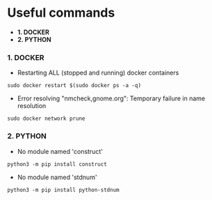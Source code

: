 # Useful commands

- **1. DOCKER**  
- **2. PYTHON**  
  
### 1. DOCKER

- Restarting ALL (stopped and running) docker containers
~~~
sudo docker restart $(sudo docker ps -a -q)
~~~

- Error resolving "nmcheck,gnome.org": Temporary failure in name resolution
~~~
sudo docker network prune
~~~

### 2. PYTHON

- No module named 'construct'
~~~
python3 -m pip install construct  
~~~

- No module named 'stdnum'
~~~
python3 -m pip install python-stdnum
~~~
